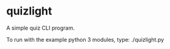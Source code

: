# quizlight
A simple quiz CLI program.

To run with the example python 3 modules, type:
./quizlight.py
